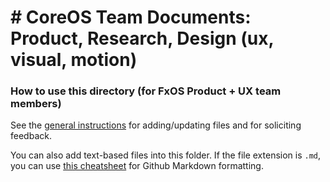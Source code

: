 # # CoreOS Team Documents: Product, Research, Design (ux, visual, motion)



### How to use this directory (for FxOS Product + UX team members)
See the [general instructions][1] for adding/updating files and for soliciting feedback. 

You can also add text-based files into this folder. If the file extension is `.md`, you can use [this cheatsheet][2] for Github Markdown formatting.



[1]: https://wiki.mozilla.org/Open_Design
[2]: https://help.github.com/articles/markdown-basics/